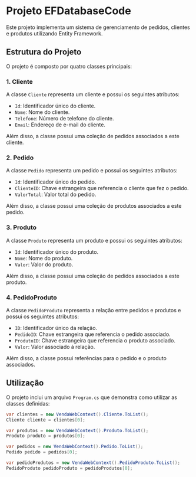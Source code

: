 # Projeto EFDatabaseCode

Este projeto implementa um sistema de gerenciamento de pedidos, clientes e produtos utilizando Entity Framework.

## Estrutura do Projeto

O projeto é composto por quatro classes principais:

### 1. Cliente

A classe `Cliente` representa um cliente e possui os seguintes atributos:

- `Id`: Identificador único do cliente.
- `Nome`: Nome do cliente.
- `Telefone`: Número de telefone do cliente.
- `Email`: Endereço de e-mail do cliente.

Além disso, a classe possui uma coleção de pedidos associados a este cliente.

### 2. Pedido

A classe `Pedido` representa um pedido e possui os seguintes atributos:

- `Id`: Identificador único do pedido.
- `ClienteID`: Chave estrangeira que referencia o cliente que fez o pedido.
- `ValorTotal`: Valor total do pedido.

Além disso, a classe possui uma coleção de produtos associados a este pedido.

### 3. Produto

A classe `Produto` representa um produto e possui os seguintes atributos:

- `Id`: Identificador único do produto.
- `Nome`: Nome do produto.
- `Valor`: Valor do produto.

Além disso, a classe possui uma coleção de pedidos associados a este produto.

### 4. PedidoProduto

A classe `PedidoProduto` representa a relação entre pedidos e produtos e possui os seguintes atributos:

- `ID`: Identificador único da relação.
- `PedidoID`: Chave estrangeira que referencia o pedido associado.
- `ProdutoID`: Chave estrangeira que referencia o produto associado.
- `Valor`: Valor associado à relação.

Além disso, a classe possui referências para o pedido e o produto associados.

## Utilização

O projeto inclui um arquivo `Program.cs` que demonstra como utilizar as classes definidas:

```csharp
var clientes = new VendaWebContext().Cliente.ToList();
Cliente cliente = clientes[0];

var produtos = new VendaWebContext().Produto.ToList();
Produto produto = produtos[0];

var pedidos = new VendaWebContext().Pedido.ToList();
Pedido pedido = pedidos[0];

var pedidoProdutos = new VendaWebContext().PedidoProduto.ToList();
PedidoProduto pedidoProduto = pedidoProdutos[0];
